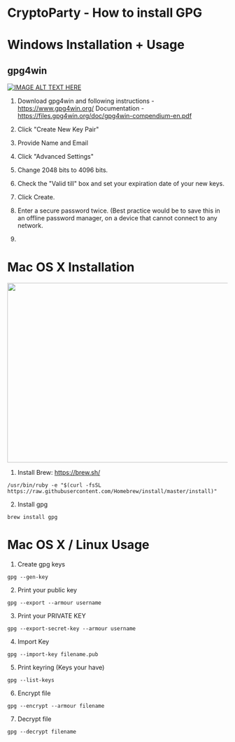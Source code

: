 # CryptoParty - How to install GPG

# Windows Installation + Usage
## gpg4win
[![IMAGE ALT TEXT HERE](https://img.youtube.com/vi/j7WzLw-UKQ0/0.jpg)](https://www.youtube.com/watch?v=j7WzLw-UKQ0)

1. Download gpg4win and following instructions - https://www.gpg4win.org/
Documentation - https://files.gpg4win.org/doc/gpg4win-compendium-en.pdf

2. Click "Create New Key Pair"
3. Provide Name and Email
4. Click "Advanced Settings"
5. Change 2048 bits to 4096 bits.
6. Check the "Valid till" box and set your expiration date of your new keys.
7. Click Create.
8. Enter a secure password twice. (Best practice would be to save this in an offline password manager, on a device that cannot connect to any network.
9. 


# Mac OS X Installation

<a href="https://asciinema.org/a/eo3Vs5hzKAeRwoTZ2qXxMBlpc" target="_blank"><img src="https://asciinema.org/a/eo3Vs5hzKAeRwoTZ2qXxMBlpc.png" width=589 height=411 /></a>


1. Install Brew: https://brew.sh/
```
/usr/bin/ruby -e "$(curl -fsSL https://raw.githubusercontent.com/Homebrew/install/master/install)"
```

2. Install gpg
```
brew install gpg
```

# Mac OS X / Linux Usage 

1. Create gpg keys
```
gpg --gen-key
```

2. Print your public key
```
gpg --export --armour username
```

3. Print your PRIVATE KEY
```
gpg --export-secret-key --armour username
```

4. Import Key
```
gpg --import-key filename.pub
```

5. Print keyring (Keys your have)
```
gpg --list-keys
```

6. Encrypt file
```
gpg --encrypt --armour filename
```
7. Decrypt file
```
gpg --decrypt filename
```
